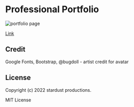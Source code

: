 # Professional Portfolio

![portfolio page](/Assets/images/portfolio-img.png)

[Link](https://middlenamestar.github.io/portfolio/)

## Credit

Google Fonts, Bootstrap, @bugdoll - artist credit for avatar

## License

Copyright (c) 2022 stardust productions.

MIT License